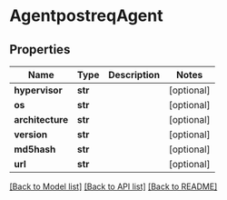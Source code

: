 # AgentpostreqAgent

## Properties
Name | Type | Description | Notes
------------ | ------------- | ------------- | -------------
**hypervisor** | **str** |  | [optional] 
**os** | **str** |  | [optional] 
**architecture** | **str** |  | [optional] 
**version** | **str** |  | [optional] 
**md5hash** | **str** |  | [optional] 
**url** | **str** |  | [optional] 

[[Back to Model list]](../README.md#documentation-for-models) [[Back to API list]](../README.md#documentation-for-api-endpoints) [[Back to README]](../README.md)


